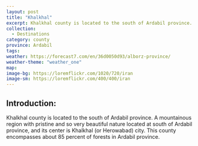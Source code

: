 ```yaml
---
layout: post
title: "Khalkhal"
excerpt: Khalkhal county is located to the south of Ardabil province.
collection:
  - Destinations
category: county
province: Ardabil
tags:
weather: https://forecast7.com/en/36d0050d93/alborz-province/
weather-theme: "weather_one"
map:
image-bg: https://loremflickr.com/1020/720/iran
image-sm: https://loremflickr.com/400/400/iran
---
```

## **Introduction:**

Khalkhal county is located to the south of Ardabil province. A mountainous region with pristine and so very beautiful nature located at south of Ardabil province, and its center is Khalkhal (or Herowabad) city. This county encompasses about 85 percent of forests in Ardabil province.